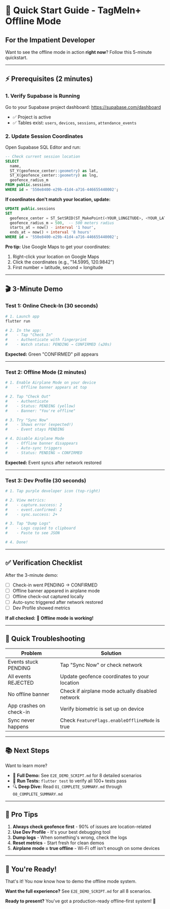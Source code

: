 # 🚀 Quick Start Guide - TagMeIn+ Offline Mode

## For the Impatient Developer

Want to see the offline mode in action **right now**? Follow this 5-minute quickstart.

---

## ⚡ Prerequisites (2 minutes)

### 1. **Verify Supabase is Running**

Go to your Supabase project dashboard: https://supabase.com/dashboard

- ✅ Project is active
- ✅ Tables exist: `users`, `devices`, `sessions`, `attendance_events`

### 2. **Update Session Coordinates**

Open Supabase SQL Editor and run:

```sql
-- Check current session location
SELECT 
  name,
  ST_Y(geofence_center::geometry) as lat,
  ST_X(geofence_center::geometry) as lng,
  geofence_radius_m
FROM public.sessions 
WHERE id = '550e8400-e29b-41d4-a716-446655440002';
```

**If coordinates don't match your location, update:**

```sql
UPDATE public.sessions
SET 
  geofence_center = ST_SetSRID(ST_MakePoint(<YOUR_LONGITUDE>, <YOUR_LATITUDE>), 4326)::geography,
  geofence_radius_m = 500,  -- 500 meters radius
  starts_at = now() - interval '1 hour',
  ends_at = now() + interval '8 hours'
WHERE id = '550e8400-e29b-41d4-a716-446655440002';
```

**Pro tip:** Use Google Maps to get your coordinates:
1. Right-click your location on Google Maps
2. Click the coordinates (e.g., "14.5995, 120.9842")
3. First number = latitude, second = longitude

---

## 🎬 3-Minute Demo

### **Test 1: Online Check-In (30 seconds)**

```powershell
# 1. Launch app
flutter run

# 2. In the app:
#    - Tap "Check In"
#    - Authenticate with fingerprint
#    - Watch status: PENDING → CONFIRMED (≤30s)
```

**Expected:** Green "CONFIRMED" pill appears

---

### **Test 2: Offline Mode (2 minutes)**

```powershell
# 1. Enable Airplane Mode on your device
#    - Offline banner appears at top

# 2. Tap "Check Out"
#    - Authenticate
#    - Status: PENDING (yellow)
#    - Banner: "You're offline"

# 3. Try "Sync Now"
#    - Shows error (expected!)
#    - Event stays PENDING

# 4. Disable Airplane Mode
#    - Offline banner disappears
#    - Auto-sync triggers
#    - Status: PENDING → CONFIRMED
```

**Expected:** Event syncs after network restored

---

### **Test 3: Dev Profile (30 seconds)**

```powershell
# 1. Tap purple developer icon (top-right)

# 2. View metrics:
#    - capture.success: 2
#    - event.confirmed: 2
#    - sync.success: 2+

# 3. Tap "Dump Logs"
#    - Logs copied to clipboard
#    - Paste to see JSON

# 4. Done!
```

---

## ✅ Verification Checklist

After the 3-minute demo:

- [ ] Check-in went PENDING → CONFIRMED
- [ ] Offline banner appeared in airplane mode
- [ ] Offline check-out captured locally
- [ ] Auto-sync triggered after network restored
- [ ] Dev Profile showed metrics

**If all checked:** 🎉 **Offline mode is working!**

---

## 🔧 Quick Troubleshooting

| Problem | Solution |
|---------|----------|
| Events stuck PENDING | Tap "Sync Now" or check network |
| All events REJECTED | Update geofence coordinates to your location |
| No offline banner | Check if airplane mode actually disabled network |
| App crashes on check-in | Verify biometric is set up on device |
| Sync never happens | Check `FeatureFlags.enableOfflineMode` is true |

---

## 📚 Next Steps

Want to learn more?

- 📖 **Full Demo:** See `E2E_DEMO_SCRIPT.md` for 8 detailed scenarios
- 🧪 **Run Tests:** `flutter test` to verify all 100+ tests pass
- 🔍 **Deep Dive:** Read `O1_COMPLETE_SUMMARY.md` through `O8_COMPLETE_SUMMARY.md`

---

## 🎯 Pro Tips

1. **Always check geofence first** - 90% of issues are location-related
2. **Use Dev Profile** - It's your best debugging tool
3. **Dump logs** - When something's wrong, check the logs
4. **Reset metrics** - Start fresh for clean demos
5. **Airplane mode = true offline** - Wi-Fi off isn't enough on some devices

---

## 🚀 You're Ready!

That's it! You now know how to demo the offline mode system.

**Want the full experience?** See `E2E_DEMO_SCRIPT.md` for all 8 scenarios.

**Ready to present?** You've got a production-ready offline-first system! 🎉

